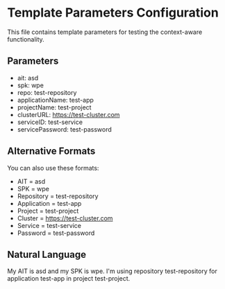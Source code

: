 # Template Parameters Configuration

This file contains template parameters for testing the context-aware functionality.

## Parameters

- ait: asd
- spk: wpe
- repo: test-repository
- applicationName: test-app
- projectName: test-project
- clusterURL: https://test-cluster.com
- serviceID: test-service
- servicePassword: test-password

## Alternative Formats

You can also use these formats:
- AIT = asd
- SPK = wpe
- Repository = test-repository
- Application = test-app
- Project = test-project
- Cluster = https://test-cluster.com
- Service = test-service
- Password = test-password

## Natural Language

My AIT is asd and my SPK is wpe. I'm using repository test-repository for application test-app in project test-project. 